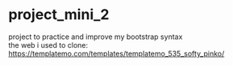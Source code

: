 # project_mini_2
project to practice and improve my bootstrap syntax
<br>the web i used to clone: https://templatemo.com/templates/templatemo_535_softy_pinko/